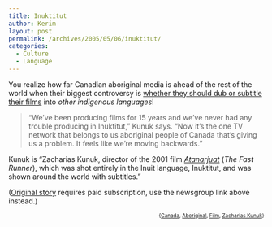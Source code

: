 ```yaml
---
title: Inuktitut
author: Kerim
layout: post
permalink: /archives/2005/05/06/inuktitut/
categories:
  - Culture
  - Language
---
```

You realize how far Canadian aboriginal media is ahead of the rest of the world when their biggest controversy is <a href="http://groups.yahoo.com/group/MINEL/message/123" onclick="_gaq.push(['_trackEvent', 'outbound-article', 'http://groups.yahoo.com/group/MINEL/message/123', 'whether they should dub or subtitle their films']);" >whether they should dub or subtitle their films</a> into *other indigenous languages*!

> &#8220;We&#8217;ve been producing films for 15 years and we&#8217;ve never had any trouble producing in Inuktitut,&#8221; Kunuk says. &#8220;Now it&#8217;s the one TV network that belongs to us aboriginal people of Canada that&#8217;s giving us a problem. It feels like we&#8217;re moving backwards.&#8221;

Kunuk is &#8220;Zacharias Kunuk, director of the 2001 film *<a href="http://www.imdb.com/title/tt0285441/" onclick="_gaq.push(['_trackEvent', 'outbound-article', 'http://www.imdb.com/title/tt0285441/', 'Atanarjuat']);" >Atanarjuat</a>* (*The Fast Runner*), which was shot entirely in the Inuit language, Inuktitut, and was shown around the world with subtitles.&#8221;

(<a href="http://www.theglobeandmail.com/servlet/Page/document/v4/sub/MarketingPage?user_URL=http://www.theglobeandmail.com%2Fservlet%2FArticleNews%2FTPStory%2FLAC%2F20050329%2FABORIGINAL29%2FTPEntertainment%2FFilm&#038;ord=1115397707079&#038;brand=theglobeandmail&#038;force_login=true" onclick="_gaq.push(['_trackEvent', 'outbound-article', 'http://www.theglobeandmail.com/servlet/Page/document/v4/sub/MarketingPage?user_URL=http://www.theglobeandmail.com%2Fservlet%2FArticleNews%2FTPStory%2FLAC%2F20050329%2FABORIGINAL29%2FTPEntertainment%2FFilm&ord=1115397707079&brand=theglobeandmail&force_login=true', 'Original story']);" >Original story</a> requires paid subscription, use the newsgroup link above instead.)<!-- technorati tags start -->

<div style="text-align:right;">
  <span style="font-size:x-small;">{<a href="http://technorati.com/tag/Canada" onclick="_gaq.push(['_trackEvent', 'outbound-article', 'http://technorati.com/tag/Canada', 'Canada']);"  rel="tag">Canada</a>, <a href="http://technorati.com/tag/Aboriginal" onclick="_gaq.push(['_trackEvent', 'outbound-article', 'http://technorati.com/tag/Aboriginal', 'Aboriginal']);"  rel="tag">Aboriginal</a>, <a href="http://technorati.com/tag/Film" onclick="_gaq.push(['_trackEvent', 'outbound-article', 'http://technorati.com/tag/Film', 'Film']);"  rel="tag">Film</a>, <a href="http://technorati.com/tag/Zacharias Kunuk" onclick="_gaq.push(['_trackEvent', 'outbound-article', 'http://technorati.com/tag/Zacharias Kunuk', 'Zacharias Kunuk']);"  rel="tag">Zacharias Kunuk</a>}</span>


<!-- technorati tags end -->

